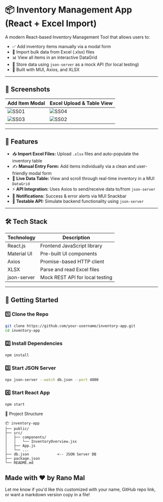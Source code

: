 # 📦 Inventory Management App (React + Excel Import)

A modern React-based Inventory Management Tool that allows users to:

- ✅ Add inventory items manually via a modal form  
- 📁 Import bulk data from Excel (.xlsx) files  
- 📊 View all items in an interactive DataGrid  
- 💾 Store data using `json-server` as a mock API (for local testing)  
- 🚀 Built with MUI, Axios, and XLSX  

---

## 📸 Screenshots

| Add Item Modal | Excel Upload & Table View |
|----------------|---------------------------|
| ![SS01](https://github.com/user-attachments/assets/328ea1b5-c2b1-434a-ab6a-0ca975979608) | ![SS04](https://github.com/user-attachments/assets/84d72e8a-c88e-4c20-a216-b06d02fabe49) |
| ![SS03](https://github.com/user-attachments/assets/09a67ef6-9600-4bce-80cf-8c95057a1502) | ![SS02](https://github.com/user-attachments/assets/f7224fc2-d4ed-476c-85f4-40bd2437950a) |

---

## 🧠 Features

- 📥 **Import Excel Files:** Upload `.xlsx` files and auto-populate the inventory table  
- ✍️ **Manual Entry Form:** Add items individually via a clean and user-friendly modal form  
- 🔁 **Live Data Table:** View and scroll through real-time inventory in a MUI `DataGrid`  
- ⚡ **API Integration:** Uses Axios to send/receive data to/from `json-server`  
- 🔔 **Notifications:** Success & error alerts via MUI Snackbar  
- 🧪 **Testable API:** Simulate backend functionality using `json-server`

---

## 🛠 Tech Stack

| Technology    | Description                    |
|---------------|--------------------------------|
| React.js      | Frontend JavaScript library    |
| Material UI   | Pre-built UI components        |
| Axios         | Promise-based HTTP client      |
| XLSX          | Parse and read Excel files     |
| json-server   | Mock REST API for local testing|

---

## 🚀 Getting Started

### 1️⃣ Clone the Repo

```bash
git clone https://github.com/your-username/inventory-app.git
cd inventory-app
```
### 2️⃣ Install Dependencies
```bash
npm install
```
### 3️⃣ Start JSON Server
```bash
npx json-server --watch db.json --port 4000
```
### 4️⃣ Start React App
```bash
npm start
```
📁 Project Structure
```arduino
📦 inventory-app
├── public/
├── src/
│   ├── components/
│   │   └── InventoryOverview.jsx
│   ├── App.js
│   └── ...
├── db.json             <-- JSON Server DB
├── package.json
└── README.md
```
Made with ❤️ by Rano Mal
---
Let me know if you'd like this customized with your name, GitHub repo link, or want a markdown version copy in a file!

